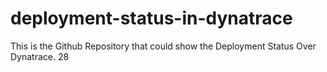 # deployment-status-in-dynatrace
This is the Github Repository that could show the Deployment Status Over Dynatrace.
28
